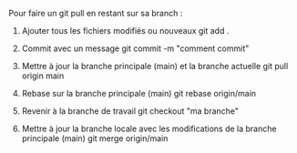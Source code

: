 Pour faire un git pull en restant sur sa branch :

1. Ajouter tous les fichiers modifiés ou nouveaux
git add .

2. Commit avec un message
git commit -m "comment commit"

3. Mettre à jour la branche principale (main) et la branche actuelle
git pull origin main

4. Rebase sur la branche principale (main)
git rebase origin/main

5. Revenir à la branche de travail
git checkout "ma branche"

6. Mettre à jour la branche locale avec les modifications de la branche principale (main)
git merge origin/main
